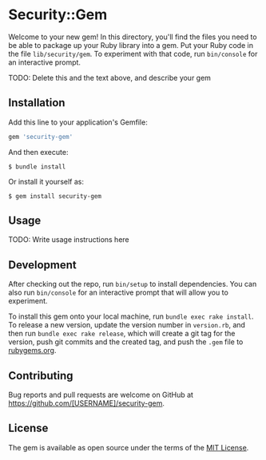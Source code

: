 # Security::Gem

Welcome to your new gem! In this directory, you'll find the files you need to be able to package up your Ruby library into a gem. Put your Ruby code in the file `lib/security/gem`. To experiment with that code, run `bin/console` for an interactive prompt.

TODO: Delete this and the text above, and describe your gem

## Installation

Add this line to your application's Gemfile:

```ruby
gem 'security-gem'
```

And then execute:

    $ bundle install

Or install it yourself as:

    $ gem install security-gem

## Usage

TODO: Write usage instructions here

## Development

After checking out the repo, run `bin/setup` to install dependencies. You can also run `bin/console` for an interactive prompt that will allow you to experiment.

To install this gem onto your local machine, run `bundle exec rake install`. To release a new version, update the version number in `version.rb`, and then run `bundle exec rake release`, which will create a git tag for the version, push git commits and the created tag, and push the `.gem` file to [rubygems.org](https://rubygems.org).

## Contributing

Bug reports and pull requests are welcome on GitHub at https://github.com/[USERNAME]/security-gem.

## License

The gem is available as open source under the terms of the [MIT License](https://opensource.org/licenses/MIT).
